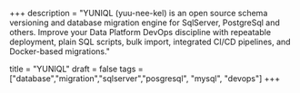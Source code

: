 +++
description = "YUNIQL (yuu-nee-kel) is an open source schema versioning and database migration engine for SqlServer, PostgreSql and others. Improve your Data Platform DevOps discipline with repeatable deployment, plain SQL scripts, bulk import, integrated CI/CD pipelines, and Docker-based migrations."

title = "YUNIQL"
draft = false
tags = ["database","migration","sqlserver","posgresql", "mysql", "devops"]
+++